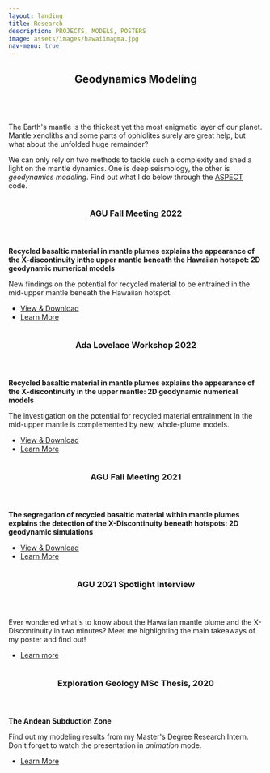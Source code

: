 ```yaml
---
layout: landing
title: Research
description: PROJECTS, MODELS, POSTERS
image: assets/images/hawaiimagma.jpg
nav-menu: true
---
```

<!-- Main -->
<div id="main">

<!-- One -->
<section id="one">
	<div class="inner">
		<header class="major">
			<h2>Geodynamics Modeling</h2>
		</header>
		<p><br>The Earth's mantle is the thickest yet the most enigmatic layer of our planet. Mantle xenoliths and some parts of ophiolites surely are great help, but what about the unfolded huge remainder?</p>
		<p>We can only rely on two methods to tackle such a complexity and shed a light on the mantle dynamics. One is deep seismology, the other is <i>geodynamics modeling</i>. Find out what I do below through the <a href="https://aspect.geodynamics.org/">ASPECT</a> code.</p>
	</div>
</section>
	
<!-- Two -->
<section id="two" class="spotlights">
	<section>
		<a href="https://www.agu.org/Fall-Meeting" target = "_blank" class="image">
			<img src="{% link assets/images/poster_agu_2022.png %}" alt="" data-position="top center" />
		</a>
		<div class="content">
			<div class = "inner">
				<header class="major">
					<h3>AGU Fall Meeting 2022</h3>
				</header>
			<p><b>Recycled basaltic material in mantle plumes explains the appearance of the X-discontinuity inthe upper mantle beneath the Hawaiian hotspot: 2D geodynamic numerical models</b></p>
	<p>New findings on the potential for recycled material to be entrained in the mid-upper mantle beneath the Hawaiian hotspot.</p>
				<ul class="actions vertical">
					<li><a href= "https://drive.google.com/file/d/1hfTBhL2sjZjTCTu5t3njyZA59WBZnpYT/view?usp=share_link" target= "_blank" class= "button special">View & Download</a></li>
					<li><a href="https://martinamonaco.github.io/publications.html" class="button special">Learn More</a></li>
				</ul>
			</div>
		</div>
	</section>
	<section>
		<a href="https://meetings.copernicus.org/2022AdaLovelaceWorkshop/about/general_information.html" target= "_blank" class="image">
			<img src="{% link assets/images/alw_poster_online.png %}" alt="" data-position="top center" />
		</a>
		<div class="content">
			<div class="inner">
				<header class="major">
					<h3>Ada Lovelace Workshop 2022</h3>
				</header>
				<p><b>Recycled basaltic material in mantle plumes explains the appearance of the X-discontinuity in the upper mantle: 2D geodynamic numerical models</b></p>
	<p>The investigation on the potential for recycled material entrainment in the mid-upper mantle is complemented by new, whole-plume models.</p>
				<ul class="actions vertical">
					<li><a href="https://drive.google.com/file/d/1KjA6opUvLRN3FugFqUQYOU--PRfqEkei/view?usp=sharing" target = "_blank" class="button special">View & Download</a></li>
					<li><a href="https://martinamonaco.github.io/publications.html" class="button special">Learn More</a></li>
				</ul>
			</div>
		</div>
	</section>
	<section>
		<a href="https://www.agu.org/Fall-Meeting" target = "_blank" class="image">
			<img src="{% link assets/images/agu_2021_png.png %}" alt="" data-position="top center" />
		</a>
		<div class="content">
			<div class="inner">
				<header class="major">
					<h3>AGU Fall Meeting 2021</h3>
				</header>
				<p><b>The segregation of recycled basaltic material within mantle plumes explains the detection of the X-Discontinuity beneath hotspots: 2D geodynamic simulations</b></p>
				<ul class="actions">
					<li><a href="https://drive.google.com/file/d/1gdzuHdpFa_7GzPHy3Ywqli8GGCXocKmU/view?usp=sharing" target = "_blank" class="button special">View & Download</a></li>
					<li><a href="https://martinamonaco.github.io/publications.html" class="button special">Learn More</a></li>
				</ul>
			</div>
		</div>
	</section>
  	<section>
		<a href="https://www.instagram.com/p/CXgf1PpM4DV/" target= "_blank" class="image">
			<img src="{% link assets/images/me_presenting_poster.jpg %}" alt="" data-position="top center" />
		</a>
		<div class="content">
			<div class="inner">
				<header class="major">
					<h3>AGU 2021 Spotlight Interview</h3>
				</header>
				<p>Ever wondered what's to know about the Hawaiian mantle plume and the X-Discontinuity in two minutes? Meet me highlighting the main takeaways of my poster and find out!</p>
				<ul class="actions vertical">
					<li><a href="https://www.instagram.com/p/CXgf1PpM4DV/" target= "_blank" class="button special">Learn more</a></li>
				</ul>
			</div>
		</div>
	</section>
	<section>
		<a href="https://docs.google.com/presentation/d/1XeZ62FGWhZXTw_n3-hfBDw5telRN5oFUV5I_3xgu8_M/edit?usp=sharing" target = "_blank" class="image">
			<img src="{% link assets/images/subduction_image.png %}" alt="" data-position="center center" />
		</a>
		<div class="content">
			<div class="inner">
				<header class="major">
					<h3>Exploration Geology MSc Thesis, 2020</h3>
				</header>
				<p><b>The Andean Subduction Zone</b></p>
				<p>Find out my modeling results from my Master's Degree Research Intern. Don't forget to watch the presentation in <i>animation</i> mode.</p>
				<ul class="actions vertical">
					<li><a href="https://docs.google.com/presentation/d/1XeZ62FGWhZXTw_n3-hfBDw5telRN5oFUV5I_3xgu8_M/edit?usp=sharing" target= "_blank" class="button special">Learn More</a></li>
				</ul>
			<!-- </div>
		</div>
	</section> -->
